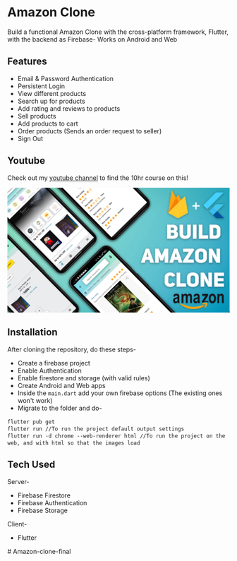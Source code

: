 # Amazon Clone

Build a functional Amazon Clone with the cross-platform framework, Flutter, with the backend as Firebase- Works on Android and Web

## Features

- Email & Password Authentication
- Persistent Login
- View different products
- Search up for products
- Add rating and reviews to products
- Sell products
- Add products to cart
- Order products (Sends an order request to seller)
- Sign Out

## Youtube 
Check out my [youtube channel](https://www.youtube.com/channel/UCFQSFl2gcVe4Nf641ILOtrg) to find the 10hr course on this! 

![Amazon Clone Image](https://github.com/AirAdmirer/amazon-clone/blob/246a03f0ff5d8f8e8c8b851a65b3c9a727f7f078/thumbnail.jpg)

## Installation

After cloning the repository, do these steps-

- Create a firebase project
- Enable Authentication
- Enable firestore and storage (with valid rules)
- Create Android and Web apps
- Inside the ```main.dart``` add your own firebase options (The existing ones won't work)
- Migrate to the folder and do-
```
flutter pub get
flutter run //To run the project default output settings
flutter run -d chrome --web-renderer html //To run the project on the web, and with html so that the images load
```

## Tech Used

Server-
- Firebase Firestore
- Firebase Authentication
- Firebase Storage

Client-
- Flutter


#   A m a z o n - c l o n e - f i n a l 
 
 